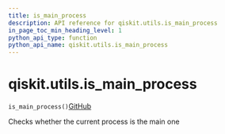 ```yaml
---
title: is_main_process
description: API reference for qiskit.utils.is_main_process
in_page_toc_min_heading_level: 1
python_api_type: function
python_api_name: qiskit.utils.is_main_process
---
```


<span id="qiskit-utils-is-main-process" />

# qiskit.utils.is\_main\_process

<span id="qiskit.utils.is_main_process" />

`is_main_process()`[GitHub](https://github.com/qiskit/qiskit/tree/stable/0.43/qiskit/utils/multiprocessing.py "view source code")

Checks whether the current process is the main one


